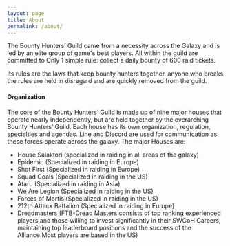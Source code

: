 ```yaml
---
layout: page
title: About
permalink: /about/
---
```

The Bounty Hunters’ Guild came from a necessity across the Galaxy and is led by an elite group of game's best players. All within the guild are committed to Only 1 simple rule: collect a daily bounty of 600 raid tickets. 

Its rules are the laws that keep bounty hunters together, anyone who breaks the rules are held in disregard and are quickly removed from the guild.

#### Organization

The core of the Bounty Hunters’ Guild is made up of nine major houses that operate nearly independently, but are held together by the overarching Bounty Hunters’ Guild. Each house has its own organization, regulation, specialties and agendas. Line and Discord are used for communication as these forces operate across the galaxy. The major Houses are:

* House Salaktori (specialized in raiding in all areas of the galaxy)
* Epidemic (Specialized in raiding in Europe)
* Shot First (Specialized in raiding in Europe)
* Squad Goals (Specialized in raiding in the US)
* Ataru (Specialized in raiding in Asia)
* We Are Legion (Specialized in raiding in the US)
* Forces of Mortis (Specialized in raiding in the US)
* 212th Attack Battalion (Specialized in raiding in Europe)
* Dreadmasters (FTB-Dread Masters consists of top ranking experienced players and those willing to invest significantly in their SWGoH Careers, maintaining top leaderboard positions and the success of the Alliance.Most players are based in the US)
